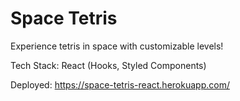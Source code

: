 # Space Tetris

Experience tetris in space with customizable levels!

Tech Stack: React (Hooks, Styled Components)

Deployed: https://space-tetris-react.herokuapp.com/

